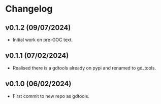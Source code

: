 # Changelog

## v0.1.2 (09/07/2024)

- Initial work on pre-GOC text.

## v0.1.1 (07/02/2024)

- Realised there is a gdtools already on pypi and renamed to gd_tools.

## v0.1.0 (06/02/2024)

- First commit to new repo as gdtools.
